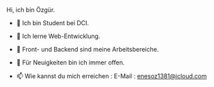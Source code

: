 
Hi, ich bin Özgür.



- 🔭 Ich bin Student bei DCI.
 
- 🌱 Ich lerne Web-Entwicklung.
 
- 👯 Front- und Backend sind meine Arbeitsbereiche.
 
- 🤔 Für Neuigkeiten bin ich immer offen.
 



- 📫 Wie kannst du mich erreichen : E-Mail : enesoz1381@icloud.com

